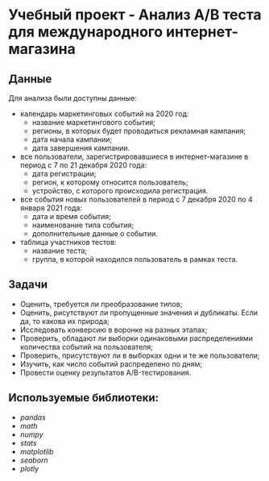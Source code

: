# Учебный проект - Анализ А/В теста для международного интернет-магазина


## Данные

Для анализа были доступны данные:

- календарь маркетинговых событий на 2020 год:
  - название маркетингового события;
  - регионы, в которых будет проводиться рекламная кампания;
  - дата начала кампании;
  - дата завершения кампании.
- все пользователи, зарегистрировавшиеся в интернет-магазине в период с 7 по 21 декабря 2020 года:
  - дата регистрации;
  - регион, к которому относится пользователь;
  - устройство, с которого происходила регистрация.
- все события новых пользователей в период с 7 декабря 2020 по 4 января 2021 года:
  - дата и время события;
  - наименование типа события;
  - дополнительные данные о событии.
- таблица участников тестов:
  - название теста;
  - группа, в которой находился пользователь в рамках теста.
  

## Задачи

- Оценить, требуется ли преобразование типов;
- Оценить, рисутствуют ли пропущенные значения и дубликаты. Если да, то какова их природа;
- Исследовать конверсию в воронке на разных этапах;
- Проверить, обладают ли выборки одинаковыми распределениями количества событий на пользователя;
- Проверить, присутствуют ли в выборках одни и те же пользователи;
- Изучить, как число событий распределено по дням;
- Провести оценку результатов A/B-тестирования.

## Используемые библиотеки:
- *pandas*
- *math*
- *numpy*
- *stats*
- *matplotlib*
- *seaborn*
- *plotly* 
